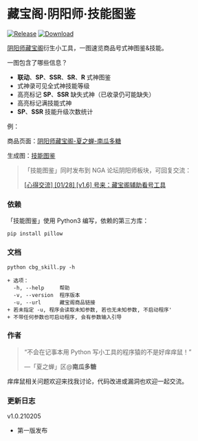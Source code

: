 # 藏宝阁·阴阳师·技能图鉴

[![Release](https://img.shields.io/badge/Release-1.0-brightgreen.svg?style=flat-square)](https://github.com/nguaduot/yys-cbg-skill)
[![Download](https://img.shields.io/badge/Download-EXE-brightgreen.svg?style=flat-square)](dist/%E6%8A%80%E8%83%BD%E5%9B%BE%E9%89%B41.0.exe)

[阴阳师藏宝阁](https://yys.cbg.163.com/)衍生小工具，一图速览商品号式神图鉴&技能。

一图包含了哪些信息？
+ **联动**、**SP**、**SSR**、**SR**、**R** 式神图鉴
+ 式神录可见全式神技能等级
+ 高亮标记 **SP**、**SSR** 缺失式神（已收录仍可能缺失）
+ 高亮标记满技能式神
+ **SP**、**SSR** 技能升级次数统计

例：

商品页面：[阴阳师藏宝阁-夏之蝉-南瓜多糖](https://yys.cbg.163.com/cgi/mweb/equip/21/202101152201616-21-VTG7H9VQQFVSG)

生成图：[技能图鉴](sample/cbg_中国区-iOS_夏之蝉_南瓜多糖_20210201095612_skill.png)

> 「技能图鉴」同时发布到 NGA 论坛阴阳师板块，可回复交流：
> 
> [[心得交流] [01/28] [v1.6] 号来：藏宝阁辅助看号工具](https://nga.178.com/read.php?tid=23005018)

### 依赖

「技能图鉴」使用 Python3 编写，依赖的第三方库：

```
pip install pillow
```

### 文档

```
python cbg_skill.py -h
```

```
+ 选项：
  -h, --help     帮助
  -v, --version  程序版本
  -u, --url      藏宝阁商品链接
+ 若未指定 -u, 程序会读取未知参数, 若也无未知参数, 不启动程序'
+ 不带任何参数也可启动程序, 会有参数输入引导
```

### 作者

> “不会在记事本用 Python 写小工具的程序猿的不是好痒痒鼠！”
>
> —「夏之蝉」区@**南瓜多糖**

痒痒鼠相关问题欢迎来找我讨论，代码改进或漏洞也欢迎一起交流。

### 更新日志

v1.0.210205
+ 第一版发布